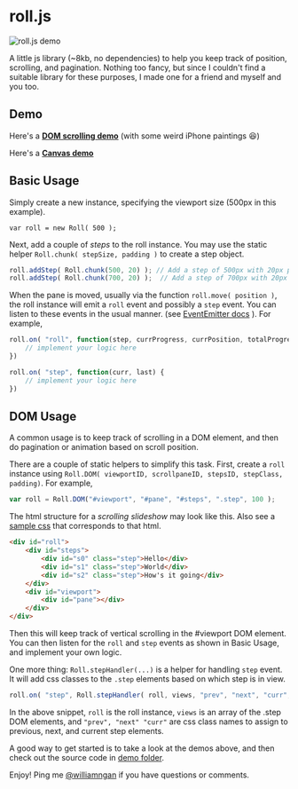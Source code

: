 # roll.js

![roll.js demo](http://williamngan.github.io/roll/demo/images/demo.png)

A little js library (~8kb, no dependencies) to help you keep track of position, scrolling, and pagination.
Nothing too fancy, but since I couldn't find a suitable library for these purposes, I made one for a friend and myself and you too.

## Demo
Here's a **[DOM scrolling demo](http://williamngan.github.io/roll/demo/index.html)** (with some weird iPhone paintings :satisfied:)

Here's a **[Canvas demo](http://williamngan.github.io/roll/demo/canvas.html)**

## Basic Usage

Simply create a new instance, specifying the viewport size (500px in this example).

`var roll = new Roll( 500 );`

Next, add a couple of *steps* to the roll instance. You may use the static helper `Roll.chunk( stepSize, padding )` to create a step object.

```javascript
roll.addStep( Roll.chunk(500, 20) ); // Add a step of 500px with 20px padding
roll.addStep( Roll.chunk(700, 20) );  // Add a step of 700px with 20px padding
```

When the pane is moved, usually via the function `roll.move( position )`,
the roll instance will emit a `roll` event and possibly a `step` event.
You can listen to these events in the usual manner. (see [EventEmitter docs](https://nodejs.org/api/events.html) ). For example,
```javascript
roll.on( "roll", function(step, currProgress, currPosition, totalProgress) {
    // implement your logic here
})

roll.on( "step", function(curr, last) {
    // implement your logic here
})
```

## DOM Usage

A common usage is to keep track of scrolling in a DOM element, and then do pagination or animation based on scroll position.

There are a couple of static helpers to simplify this task. First, create a `roll` instance using `Roll.DOM( viewportID, scrollpaneID, stepsID, stepClass, padding)`. For example,

```javascript
var roll = Roll.DOM("#viewport", "#pane", "#steps", ".step", 100 );
```

The html structure for a *scrolling slideshow* may look like this. Also see a [sample css](https://github.com/williamngan/roll/blob/master/demo/css/demo.css) that corresponds to that html.

```html
<div id="roll">
	<div id="steps">
		<div id="s0" class="step">Hello</div>
		<div id="s1" class="step">World</div>
		<div id="s2" class="step">How's it going</div>
	</div>
	<div id="viewport">
		<div id="pane"></div>
	</div>
</div>
```

Then this will keep track of vertical scrolling in the #viewport DOM element. You can then listen for the `roll` and `step` events as shown in Basic Usage, and implement your own logic.

One more thing: `Roll.stepHandler(...)` is a helper for handling `step` event. It will add css classes to the `.step` elements based on which step is in view.

```javascript
roll.on( "step", Roll.stepHandler( roll, views, "prev", "next", "curr", true ) );
```

In the above snippet, `roll` is the roll instance, `views` is an array of the .step DOM elements, and `"prev", "next" "curr"` are css class names to assign to previous, next, and current step elements.

A good way to get started is to take a look at the demos above, and then check out the source code in [demo folder](https://github.com/williamngan/roll/tree/master/demo).

Enjoy! Ping me [@williamngan](http://twitter.com/williamngan) if you have questions or comments.

